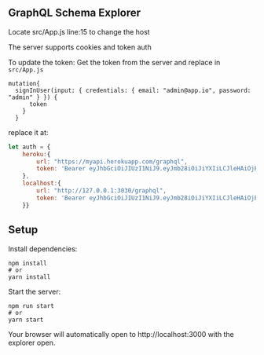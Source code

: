 

## GraphQL Schema Explorer
Locate src/App.js line:15 to change the host


The server supports cookies and token auth

To update the token:
Get the token from the server and replace in `src/App.js`
```
mutation{
  signInUser(input: { credentials: { email: "admin@app.io", password: "admin" } }) {
      token
    }
  }

```

replace it at:

```javascript
let auth = {
	heroku:{
		url: "https://myapi.herokuapp.com/graphql",
		token: 'Bearer eyJhbGciOiJIUzI1NiJ9.eyJmb28iOiJiYXIiLCJleHAiOjE1ODc3MzA3MDd9.Q5YZtB2pGK9kBbDbiwgjuvwAOOULsWZ7BKz90cl6cok'
	},
	localhost:{
		url: "http://127.0.0.1:3030/graphql",
		token: 'Bearer eyJhbGciOiJIUzI1NiJ9.eyJmb28iOiJiYXIiLCJleHAiOjE1ODc3MzA3MDd9.Q5YZtB2pGK9kBbDbiwgjuvwAOOULsWZ7BKz90cl6cok'	
	}}
```



## Setup

Install dependencies:

```
npm install
# or
yarn install
```

Start the server:

```
npm run start
# or
yarn start
```

Your browser will automatically open to http://localhost:3000 with the explorer open.
